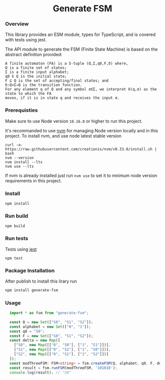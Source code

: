 <div align='center'>
  <h1>Generate FSM</h1>
</div>

### Overview

This library provides an ESM module, types for TypeScript, and is covered with tests using jest.

The API module to generate the FSM (Finite State Machine) is based on the abstract definition provided:
 
```
A finite automaton (FA) is a 5-tuple (Q,Σ,q0,F,δ) where,
Q is a finite set of states;
Σ is a finite input alphabet;
q0 ∈ Q is the initial state;
F ⊆ Q is the set of accepting/final states; and
δ:Q×Σ→Q is the transition function.
For any element q of Q and any symbol σ∈Σ, we interpret δ(q,σ) as the state to which the FA
moves, if it is in state q and receives the input σ.
```

### Prerequisties

Make sure to use Node version `18.16.0` or higher to run this project.

It's recommanded to use [nvm](https://github.com/nvm-sh/nvm/blob/master/README.md) for managing Node version locally and in this project. To install nvm, and use node latest stable version

```
curl -o- https://raw.githubusercontent.com/creationix/nvm/v0.33.0/install.sh | bash
nvm --version
nvm install --lts
nvm use --lts
```

If nvm is already installed just run `nvm use` to set it to mnimum node version requirements in this project.

### Install

```
npm install
```

### Run build

```
npm build
```

### Run tests

Tests using [jest](https://jestjs.io/docs/getting-started)

```
npm test
```

### Package Installation

After publish to install this lirary run

```sh
npm install generate-fsm
```

### Usage

```typescript
  import * as fsm from "generate-fsm";
   
  const Q = new Set(["S0", "S1", "S2"]);
  const alphabet = new Set(["0", "1"]);
  const q0 = "S0";
  const F = new Set(["S0", "S1", "S2"]);
  const delta = new Map([
    ["S0", new Map([["0", "S0"], ["1", "S1"]])],
    ["S1", new Map([["0", "S2"], ["1", "S0"]])],
    ["S2", new Map([["0", "S1"], ["1", "S2"]])]
  ]);
  const modThreeFSM: FSM<string> = fsm.createFSM(Q, alphabet, q0, F, delta);
  const result = fsm.runFSM(modThreeFSM, '101010'); 
  console.log(result); // "S0"
```